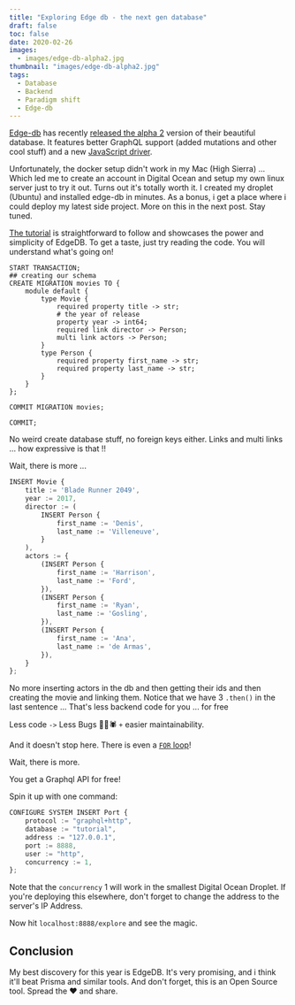 ```yaml
---
title: "Exploring Edge db - the next gen database"
draft: false
toc: false
date: 2020-02-26
images:
  - images/edge-db-alpha2.jpg
thumbnail: "images/edge-db-alpha2.jpg"
tags: 
  - Database
  - Backend
  - Paradigm shift
  - Edge-db
---
```

[Edge-db](https://edgedb.com/) has recently [released the alpha 2](https://edgedb.com/blog/edgedb-1-0-alpha-2)
version of their beautiful database.
It features better GraphQL support (added mutations and other cool stuff) and a new [JavaScript driver](https://github.com/edgedb/edgedb-js).

Unfortunately, the docker setup didn't work in my Mac (High Sierra) ...
Which led me to create an account in Digital Ocean and setup my own linux server
just to try it out.
Turns out it's totally worth it. I created my droplet (Ubuntu) and installed edge-db in minutes.
As a bonus, i get a place where i could deploy my latest side project. 
More on this in the next post. Stay tuned.

[The tutorial](https://edgedb.com/docs/tutorial/index) is straightforward to follow and showcases the power and simplicity of EdgeDB.
To get a taste, just try reading the code. You will understand what's going on!

```ecmascript 6
START TRANSACTION;
## creating our schema
CREATE MIGRATION movies TO {
    module default {
        type Movie {
            required property title -> str;
            # the year of release
            property year -> int64;
            required link director -> Person;
            multi link actors -> Person;
        }
        type Person {
            required property first_name -> str;
            required property last_name -> str;
        }
    }
};

COMMIT MIGRATION movies;

COMMIT;
```
No weird create database stuff, no foreign keys either. Links and multi links ... how expressive is that !!

Wait, there is more ...
```typescript jsx
INSERT Movie {
    title := 'Blade Runner 2049',
    year := 2017,
    director := (
        INSERT Person {
            first_name := 'Denis',
            last_name := 'Villeneuve',
        }
    ),
    actors := {
        (INSERT Person {
            first_name := 'Harrison',
            last_name := 'Ford',
        }),
        (INSERT Person {
            first_name := 'Ryan',
            last_name := 'Gosling',
        }),
        (INSERT Person {
            first_name := 'Ana',
            last_name := 'de Armas',
        }),
    }
};
```
No more inserting actors in the db and then getting their ids and then creating the movie and linking them.
Notice that we have 3 `.then()` in the last sentence ... That's less backend code for you ... for free

Less code `->` Less Bugs 🐛🐞🕷 `+` easier maintainability.

And it doesn't stop here. There is even a [`FOR` loop](https://edgedb.com/docs/edgeql/statements/for#for)!

Wait, there is more.

You get a Graphql API for free!

Spin it up with one command:

```typescript jsx
CONFIGURE SYSTEM INSERT Port {
    protocol := "graphql+http",
    database := "tutorial",
    address := "127.0.0.1",
    port := 8888,
    user := "http",
    concurrency := 1,
};
```

Note that the `concurrency` 1 will work in the smallest Digital Ocean Droplet.
If you're deploying this elsewhere, don't forget to change the address to the server's IP Address.

Now hit `localhost:8888/explore` and see the magic.

## Conclusion

My best discovery for this year is EdgeDB. It's very promising,
and i think it'll beat Prisma and similar tools.
And don't forget, this is an Open Source tool. Spread the ❤️ and share.
